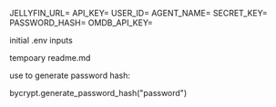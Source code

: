 JELLYFIN_URL=
API_KEY=
USER_ID=
AGENT_NAME=
SECRET_KEY=
PASSWORD_HASH=
OMDB_API_KEY=

initial .env inputs

tempoary readme.md

use to generate password hash:

bycrypt.generate_password_hash("password")

